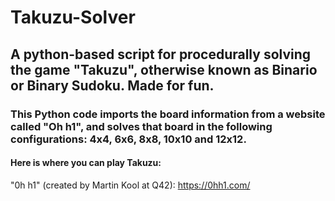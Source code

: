 # Takuzu-Solver
## A python-based script for procedurally solving the game "Takuzu", otherwise known as Binario or Binary Sudoku. Made for fun.

### This Python code imports the board information from a website called "Oh h1", and solves that board in the following configurations: 4x4, 6x6, 8x8, 10x10 and 12x12. 

#### Here is where you can play Takuzu:
"0h h1" (created by Martin Kool at Q42):
https://0hh1.com/
